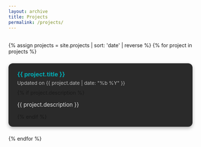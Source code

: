 ```yaml
---
layout: archive
title: Projects
permalink: /projects/
---
```


<style>
  .project-grid {
    display: grid;
    grid-template-columns: repeat(auto-fill, minmax(280px, 1fr));
    gap: 1.5rem;
    margin-top: 2rem;
  }

  .project-card {
    background-color: #2a2a2a; /* lighter than site background for contrast */
    border-radius: 12px;
    padding: 1.2rem 1.5rem;
    box-shadow: 0 4px 10px rgba(0, 0, 0, 0.3);
    transition: transform 0.2s ease, box-shadow 0.2s ease;
  }

  .project-card:hover {
    transform: translateY(-4px);
    box-shadow: 0 6px 14px rgba(0, 0, 0, 0.4);
  }

  .project-card h3 {
    margin-top: 0;
    margin-bottom: 0.4rem;
  }

  .project-card h3 a {
    color: var(--link-color, #00adb5);
    text-decoration: none;
  }

  .project-card h3 a:hover {
    text-decoration: underline;
  }

  .project-date {
    font-size: 0.85rem;
    color: #bbbbbb;
    margin-bottom: 0.6rem;
    display: block;
  }

  .project-description {
    font-size: 0.95rem;
    color: #e0e0e0;
  }
</style>

<div class="project-grid">
  {% assign projects = site.projects | sort: 'date' | reverse %}
  {% for project in projects %}
    <div class="project-card">
      <h3><a href="{{ project.url | relative_url }}">{{ project.title }}</a></h3>
      <span class="project-date">Updated on {{ project.date | date: "%b %Y" }}</span>
      {% if project.description %}
        <p class="project-description">{{ project.description }}</p>
      {% endif %}
    </div>
  {% endfor %}
</div>
